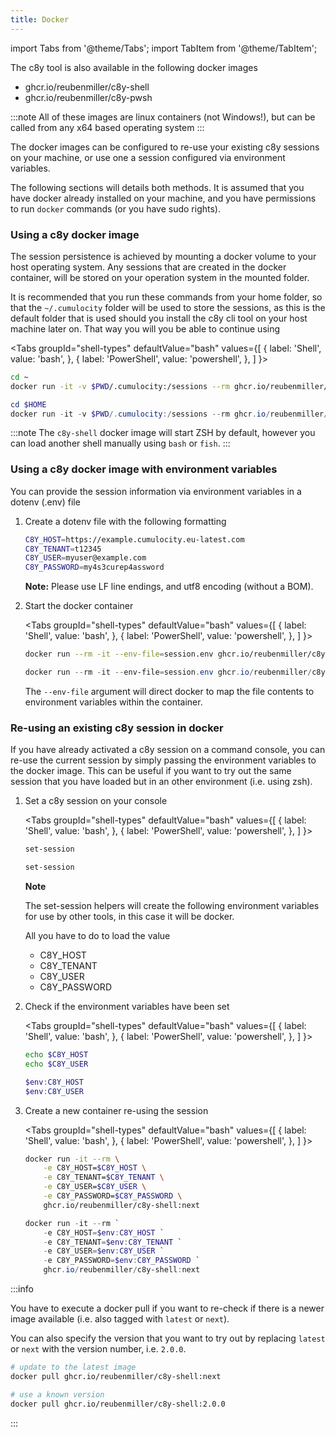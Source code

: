 ```yaml
---
title: Docker
---
```


import Tabs from '@theme/Tabs';
import TabItem from '@theme/TabItem';

The c8y tool is also available in the following docker images

* ghcr.io/reubenmiller/c8y-shell
* ghcr.io/reubenmiller/c8y-pwsh

:::note
All of these images are linux containers (not Windows!), but can be called from any x64 based operating system
:::

The docker images can be configured to re-use your existing c8y sessions on your machine, or use one a session configured via environment variables.

The following sections will details both methods. It is assumed that you have docker already installed on your machine, and you have permissions to run `docker` commands (or you have sudo rights).

### Using a c8y docker image

The session persistence is achieved by mounting a docker volume to your host operating system. Any sessions that are created in the docker container, will be stored on your operation system in the mounted folder.

It is recommended that you run these commands from your home folder, so that the `~/.cumulocity` folder will be used to store the sessions, as this is the default folder that is used should you install the c8y cli tool on your host machine later on. That way you will you be able to continue using 


<Tabs
  groupId="shell-types"
  defaultValue="bash"
  values={[
    { label: 'Shell', value: 'bash', },
    { label: 'PowerShell', value: 'powershell', },
  ]
}>
<TabItem value="bash">

```bash
cd ~
docker run -it -v $PWD/.cumulocity:/sessions --rm ghcr.io/reubenmiller/c8y-shell:next
```

</TabItem>
<TabItem value="powershell">

```powershell
cd $HOME
docker run -it -v $PWD/.cumulocity:/sessions --rm ghcr.io/reubenmiller/c8y-pwsh:next
```

</TabItem>
</Tabs>

:::note
The `c8y-shell` docker image will start ZSH by default, however you can load another shell manually using `bash` or `fish`.
:::


### Using a c8y docker image with environment variables

You can provide the session information via environment variables in a dotenv (.env) file

1. Create a dotenv file with the following formatting

    ```bash title="file: session.env"
    C8Y_HOST=https://example.cumulocity.eu-latest.com
    C8Y_TENANT=t12345
    C8Y_USER=myuser@example.com
    C8Y_PASSWORD=my4s3curep4assword
    ```

    **Note:** Please use LF line endings, and utf8 encoding (without a BOM).

2. Start the docker container

    <Tabs
    groupId="shell-types"
    defaultValue="bash"
    values={[
        { label: 'Shell', value: 'bash', },
        { label: 'PowerShell', value: 'powershell', },
    ]
    }>
    <TabItem value="bash">

    ```bash
    docker run --rm -it --env-file=session.env ghcr.io/reubenmiller/c8y-shell:next
    ```

    </TabItem>
    <TabItem value="powershell">

    ```powershell
    docker run --rm -it --env-file=session.env ghcr.io/reubenmiller/c8y-shell:next
    ```

    </TabItem>
    </Tabs>

    The `--env-file` argument will direct docker to map the file contents to environment variables within the container.

### Re-using an existing c8y session in docker

If you have already activated a c8y session on a command console, you can re-use the current session by simply passing the environment variables to the docker image. This can be useful if you want to try out the same session that you have loaded but in an other environment (i.e. using zsh).


1. Set a c8y session on your console

    <Tabs
    groupId="shell-types"
    defaultValue="bash"
    values={[
        { label: 'Shell', value: 'bash', },
        { label: 'PowerShell', value: 'powershell', },
    ]
    }>
    <TabItem value="bash">

    ```bash
    set-session
    ```

    </TabItem>
    <TabItem value="powershell">

    ```powershell
    set-session
    ```

    </TabItem>
    </Tabs>

    **Note**

    The set-session helpers will create the following environment variables for use by other tools, in this case it will be docker.

    All you have to do to load the value

    * C8Y_HOST
    * C8Y_TENANT
    * C8Y_USER
    * C8Y_PASSWORD

2. Check if the environment variables have been set

    <Tabs
    groupId="shell-types"
    defaultValue="bash"
    values={[
        { label: 'Shell', value: 'bash', },
        { label: 'PowerShell', value: 'powershell', },
    ]
    }>
    <TabItem value="bash">

    ```bash
    echo $C8Y_HOST
    echo $C8Y_USER
    ```

    </TabItem>
    <TabItem value="powershell">

    ```powershell
    $env:C8Y_HOST
    $env:C8Y_USER
    ```

    </TabItem>
    </Tabs>


3. Create a new container re-using the session

    <Tabs
    groupId="shell-types"
    defaultValue="bash"
    values={[
        { label: 'Shell', value: 'bash', },
        { label: 'PowerShell', value: 'powershell', },
    ]
    }>
    <TabItem value="bash">

    ```bash
    docker run -it --rm \
        -e C8Y_HOST=$C8Y_HOST \
        -e C8Y_TENANT=$C8Y_TENANT \
        -e C8Y_USER=$C8Y_USER \
        -e C8Y_PASSWORD=$C8Y_PASSWORD \
        ghcr.io/reubenmiller/c8y-shell:next
    ```

    </TabItem>
    <TabItem value="powershell">

    ```powershell
    docker run -it --rm `
        -e C8Y_HOST=$env:C8Y_HOST `
        -e C8Y_TENANT=$env:C8Y_TENANT `
        -e C8Y_USER=$env:C8Y_USER `
        -e C8Y_PASSWORD=$env:C8Y_PASSWORD `
        ghcr.io/reubenmiller/c8y-shell:next
    ```

    </TabItem>
    </Tabs>


:::info

You have to execute a docker pull if you want to re-check if there is a newer image available (i.e. also tagged with `latest` or `next`). 

You can also specify the version that you want to try out by replacing `latest` or `next` with the version number, i.e. `2.0.0`.

```bash
# update to the latest image
docker pull ghcr.io/reubenmiller/c8y-shell:next

# use a known version
docker pull ghcr.io/reubenmiller/c8y-shell:2.0.0
```
:::
